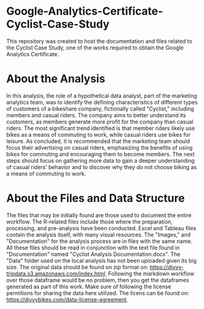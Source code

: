 # Google-Analytics-Certificate-Cyclist-Case-Study

  This repository was created to host the documentation and files related to the Cyclist Case Study, one of the works required to obtain the Google Analytics Certificate.

# About the Analysis

  In this analysis, the role of a hypothetical data analyst, part of the marketing analytics team, was to identify the defining characteristics of different types of customers of a bikeshare company, fictionally called "Cyclist," including members and casual riders.
  The company aims to better understand its customers, as members generate more profit for the company than casual riders. The most significant trend identified is that member riders likely use bikes as a means of commuting to work, while casual riders use bikes for leisure.
  As concluded, it is recommended that the marketing team should focus their advertising on casual riders, emphasizing the benefits of using bikes for commuting and encouraging them to become members.
The next steps should focus on gathering more data to gain a deeper understanding of casual riders' behavior and to discover why they do not choose biking as a means of commuting to work.

# About the Files and Data Structure

  The files that may be initially found are those used to document the entire workflow. The R-related files include those where the preparation, processing, and pre-analysis have been conducted. Excel and Tableau files contain the analysis itself, with many visual resources. The "Images," and "Documentation" for the analysis process are in files with the same name. All these files should be read in conjunction with the text file found in "Documentation" named "Cyclist Analysis Documentation.docx". The "Data" folder used on the local analysis has not been uploaded given its big size. The original data should be found on zip format on: https://divvy-tripdata.s3.amazonaws.com/index.html. Following the markdown workflow over those dataframe would be no problem, then you get the dataframes generated as part of this work.
  Make sure of following the license permitions for sharing the data here utilized. The licens can be found on: https://divvybikes.com/data-license-agreement.
